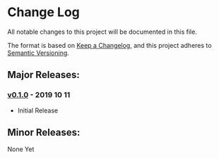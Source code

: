 # Change Log
All notable changes to this project will be documented in this file.

The format is based on [Keep a Changelog](https://keepachangelog.com/en/1.0.0/),
and this project adheres to [Semantic Versioning](https://semver.org/spec/v2.0.0.html).

<!-- #### Added -->
<!-- #### Changed -->
<!-- #### Removed -->
<!-- ## [Unreleased] -->


## Major Releases:
### [v0.1.0] - 2019 10 11
- Initial Release

## Minor Releases:
None Yet

<!-- LINKS -->
<!-- RELEASES -->
[Unreleased]: https://github.com/karnthis/make-random/compare/v0.1.0...dev
[v0.1.0]: https://github.com/karnthis/make-random/v0.1.0
<!-- ISSUES -->

